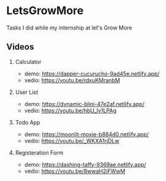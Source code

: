 # LetsGrowMore

Tasks I did while my internship at let's Grow More

## Videos

1. Calculator
   - demo: https://dapper-cucurucho-9ad45e.netlify.app/  
   - vedio: https://youtu.be/rdxuKMranbM  

2. User List  
   - demo: https://dynamic-blini-47e2af.netlify.app/
   - vedio: https://youtu.be/hbU_Iy1LPAg

3. Todo App  
   - demo: https://moonlit-moxie-b884d0.netlify.app/
   - vedio: https://youtu.be/_WKXA1rjDLw

4. Registeration Form
   - demo: https://dashing-taffy-9369ae.netlify.app/
   - vedio: https://youtu.be/8wwaH2iFWwM
